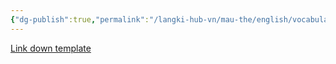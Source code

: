 ```yaml
---
{"dg-publish":true,"permalink":"/langki-hub-vn/mau-the/english/vocabulary/"}
---
```


[Link down template](https://drive.google.com/file/d/1tKHpfYmSAj5rITxfjBUX-3v8Y4Bf6svy/view?usp=sharing)
